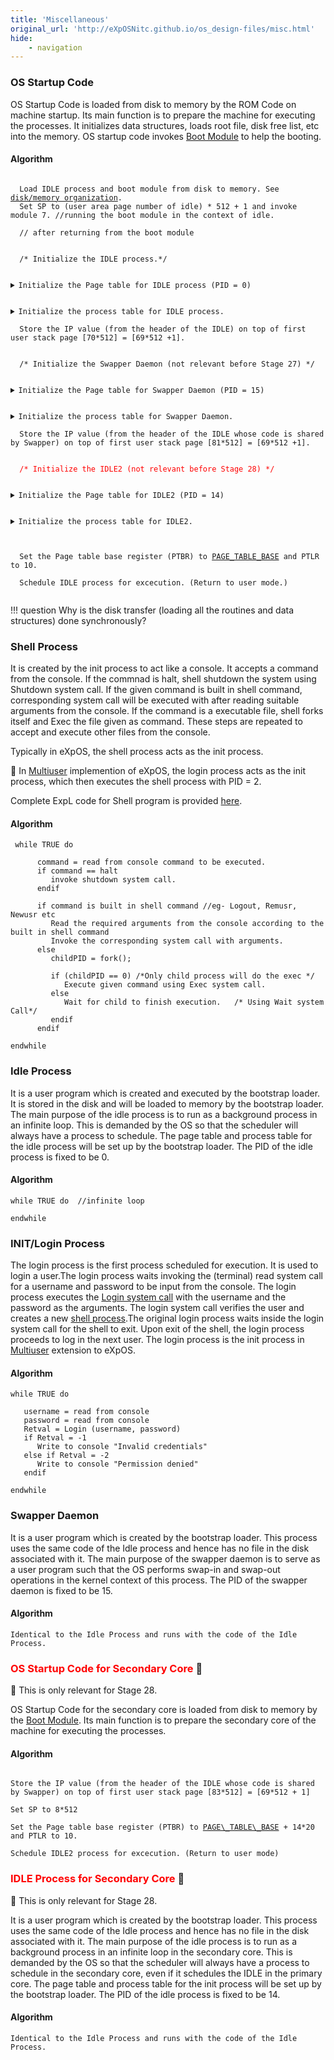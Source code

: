 ```yaml
---
title: 'Miscellaneous'
original_url: 'http://eXpOSNitc.github.io/os_design-files/misc.html'
hide: 
    - navigation
---
```



### OS Startup Code
OS Startup Code is loaded from disk to memory by the ROM Code on machine startup. Its main function is to prepare the machine for executing the processes. It initializes data structures, loads root file, disk free list, etc into the memory. OS startup code invokes [Boot Module](../modules/module-07.md) to help the booting.

#### Algorithm

<pre><code>
  Load IDLE process and boot module from disk to memory. See <a href="../../os-implementation/" target="_blank">disk/memory organization</a>.
  Set SP to (user area page number of idle) * 512 + 1 and invoke module 7. //running the boot module in the context of idle.

  // after returning from the boot module


  /* Initialize the IDLE process.*/

  <details class="code-accordion"><summary>Initialize the Page table for IDLE process (PID = 0)</summary>
        Initialize the Page table base register (PTBR) to <a href="../../support-tools/constants/" target="_blank">PAGE_TABLE_BASE</a> and PTLR to 10.
        Set the <a href="../../os-design/process-table/#per_page_table" target="_blank">page table</a> entries for library and heap to -1. Set auxiliary information for these pages to "0000". 
        // idle doesn't invoke any library function.   
        Set the first code page entry to 69 (See <a href="../../os-implementation/" target="_blank">memory organization</a>). Set auxiliary information for valid code pages to "0100". 
        Set remaining code page entries to -1 and auxiliary information to "0000".
        Set the first stack page entry to 70 and auxiliary information for this page to "0110".
        Set second stack page entry to -1 and auxiliary information to "0000".
   </details>
  <details class="code-accordion"><summary>Initialize the process table for IDLE process.</summary>
        Initialize the fields of <a href="../../os-design/process-table/" target="_blank">process table</a> as -  TICK, PID and USERID as 0, STATE as RUNNING,
        USER AREA PAGE NUMBER as 76 (allocated from free user space), KPTR to 0, UPTR to 4096 (starting of first user stack page),
        PTBR to PAGE_TABLE_BASE and PTLR as 10.
   </details>
  Store the IP value (from the header of the IDLE) on top of first user stack page [70*512] = [69*512 +1].


  /* Initialize the Swapper Daemon (not relevant before Stage 27) */

  <details class="code-accordion"><summary>Initialize the Page table for Swapper Daemon (PID = 15)</summary>
        /* Swapper Daemon is identical to Idle and shares the code for Idle */
        Initialize the Page table base register (PTBR) to <a href="../../support-tools/constants/" target="_blank">PAGE_TABLE_BASE</a> + 20*15 and PTLR to 10.
        Set the <a href="../../os-design/process-table/#per_page_table" target="_blank">page table</a> entries for library and heap to -1. Set auxiliary information for these pages to "0000". 
        // swapper doesn't invoke any library function.   
        Set the first code page entry to that of Idle (See <a href="../../os-implementation/" target="_blank">memory organization</a>). Set auxiliary information for valid code pages to "0100". 
        Set remaining code page entries to -1 and auxiliary information to "0000".
        Set the first stack page entry to 81 and auxiliary information for this page to "0110".
        Set second stack page entry to -1 and auxiliary information to "0000".
  </details>
  <details class="code-accordion"><summary>Initialize the process table for Swapper Daemon.</summary>
        Initialize the fields of <a href="../../os-design/process-table/" target="_blank">process table</a> as -  TICK, USERID as 0, PID as 15, STATE as CREATED,
        USER AREA PAGE NUMBER as 82 (allocated from free user space), KPTR to 0, UPTR to 4096 (starting of first user stack page),
        PTBR to PAGE_TABLE_BASE + 20*15 and PTLR as 10.
  </details>  
  Store the IP value (from the header of the IDLE whose code is shared by Swapper) on top of first user stack page [81*512] = [69*512 +1].


  <span style="color:red">/* Initialize the IDLE2 (not relevant before Stage 28) */</span>

  <details class="code-accordion"><summary>Initialize the Page table for IDLE2 (PID = 14)</summary>
        /* IDLE2 is identical to Idle and shares the code for Idle */
        Initialize the Page table base register (PTBR) to <a href="../../support-tools/constants/" target="_blank">PAGE_TABLE_BASE</a> + 20*14 and PTLR to 10.
        Set the <a href="../../os-design/process-table/#per_page_table" target="_blank">page table</a> entries for library and heap to -1. Set auxiliary information for these pages to "0000". 
        // swapper doesn't invoke any library function.   
        Set the first code page entry to that of Idle (See <a href="../../os-implementation/" target="_blank">memory organization</a>). Set auxiliary information for valid code pages to "0100". 
        Set remaining code page entries to -1 and auxiliary information to "0000".
        Set the first stack page entry to 83 and auxiliary information for this page to "0110".
        Set second stack page entry to -1 and auxiliary information to "0000".
   </details>
  <details class="code-accordion"><summary>Initialize the process table for IDLE2.</summary>
        Initialize the fields of <a href="../../os-design/process-table/" target="_blank">process table</a> as -  TICK, USERID as 0, PID as 14, STATE as RUNNING,
        USER AREA PAGE NUMBER as 84 (allocated from free user space), KPTR to 0, UPTR to 4096 (starting of first user stack page),
        PTBR to PAGE_TABLE_BASE + 20*14 and PTLR as 10.
   </details>  

  
  Set the Page table base register (PTBR) to <a href="../../support-tools/constants/" target="_blank">PAGE_TABLE_BASE</a> and PTLR to 10.

  Schedule IDLE process for excecution. (Return to user mode.)

</code></pre>

!!! question
    Why is the disk transfer (loading all the routines and data structures) done synchronously?

### Shell Process

It is created by the init process to act like a console. It accepts a command from the console. If the commnad is halt, shell shutdown the system using Shutdown system call. If the given command is built in shell command, corresponding system call will be executed with after reading suitable arguments from the console. If the command is a executable file, shell forks itself and Exec the file given as command. These steps are repeated to accept and execute other files from the console.

Typically in eXpOS, the shell process acts as the init process.


:red_circle: In  [Multiuser](../os-spec/multiuser.md) implemention of eXpOS, the login process acts as the init process, which then executes the shell process with PID = 2.


Complete ExpL code for Shell program is provided [here](../test-programs/index.md#test_program_7).


  

#### Algorithm
```
 while TRUE do

      command = read from console command to be executed. 
      if command == halt
         invoke shutdown system call.
      endif

      if command is built in shell command //eg- Logout, Remusr, Newusr etc 
         Read the required arguments from the console according to the built in shell command
         Invoke the corresponding system call with arguments.
      else
         childPID = fork(); 

         if (childPID == 0) /*Only child process will do the exec */
            Execute given command using Exec system call.
         else
            Wait for child to finish execution.   /* Using Wait system Call*/
         endif
      endif 
   
endwhile          
```

### Idle Process
It is a user program which is created and executed by the bootstrap loader. It is stored in the disk and will be loaded to memory by the bootstrap loader. The main purpose of the idle process is to run as a background process in an infinite loop. This is demanded by the OS so that the scheduler will always have a process to schedule. The page table and process table for the idle process will be set up by the bootstrap loader. The PID of the idle process is fixed to be 0.

#### Algorithm

```
while TRUE do  //infinite loop

endwhile
```

### INIT/Login Process
The login process is the first process scheduled for execution. It is used to login a user.The login process waits invoking the (terminal) read system call for a username and password to be input from the console. The login process executes the [Login system call](../os-spec/systemcallinterface.md#multiusersystemcalls) with the username and the password as the arguments. The login system call verifies the user and creates a new [shell process](misc.md#shell).The original login process waits inside the login system call for the shell to exit. Upon exit of the shell, the login process proceeds to log in the next user. The login process is the init process in [Multiuser](../os-spec/multiuser.md) extension to eXpOS.

#### Algorithm



```
while TRUE do

   username = read from console
   password = read from console
   Retval = Login (username, password)             
   if Retval = -1
      Write to console "Invalid credentials"             
   else if Retval = -2
      Write to console "Permission denied"             
   endif

endwhile
```

### Swapper Daemon

It is a user program which is created by the bootstrap loader. This process uses the same code of the Idle process and hence has no file in the disk associated with it. The main purpose of the swapper daemon is to serve as a user program such that the OS performs swap-in and swap-out operations in the kernel context of this process. The PID of the swapper daemon is fixed to be 15.

#### Algorithm
```
Identical to the Idle Process and runs with the code of the Idle Process.
```



### <span style="color:red">OS Startup Code for Secondary Core</span> :red_circle:
:red_circle: This is only relevant for Stage 28. 

OS Startup Code for the secondary core is loaded from disk to memory by the [Boot Module](../modules/module-07.md). Its main function is to prepare the secondary core of the machine for executing the processes. 

#### Algorithm

<pre><code>
Store the IP value (from the header of the IDLE whose code is shared by Swapper) on top of first user stack page [83*512] = [69*512 + 1]

Set SP to 8*512

Set the Page table base register (PTBR) to <a href="../../support-tools/constants/">PAGE\_TABLE\_BASE</a> + 14*20 and PTLR to 10.

Schedule IDLE2 process for excecution. (Return to user mode)
</code></pre>


### <span style="color:red">IDLE Process for Secondary Core</span> :red_circle:
:red_circle: This is only relevant for Stage 28. 

It is a user program which is created by the bootstrap loader. This process uses the same code of the Idle process and hence has no file in the disk associated with it. The main purpose of the idle process is to run as a background process in an infinite loop in the secondary core. This is demanded by the OS so that the scheduler will always have a process to schedule in the secondary core, even if it schedules the IDLE in the primary core. The page table and process table for the init process will be set up by the bootstrap loader. The PID of the idle process is fixed to be 14.

#### Algorithm

```
Identical to the Idle Process and runs with the code of the Idle Process.
```